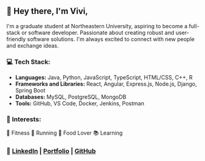 ## 👋 Hey there, I'm Vivi,

I'm a graduate student at Northeastern University, aspiring to become a full-stack or software developer. Passionate about creating robust and user-friendly software solutions. I'm always excited to connect with new people and exchange ideas.

### 💻 Tech Stack:
- **Languages:** Java, Python, JavaScript, TypeScript, HTML/CSS, C++, R
- **Frameworks and Libraries:** React, Angular, Express.js, Node.js, Django, Spring Boot
- **Databases:** MySQL, PostgreSQL, MongoDB
- **Tools:** GitHub, VS Code, Docker, Jenkins, Postman

### 🌟 Interests:
💪 Fitness  🏃 Running  🍜 Food Lover  📚 Learning

### 🔗 [LinkedIn](https://www.linkedin.com/in/meiwei-zhang/) | [Portfolio](https://mavismeiwei.github.io/meiwei_portfolio/) | [GitHub](https://github.com/Mavismeiwei)
